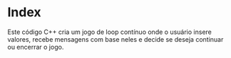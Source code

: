 # Index
Este código C++ cria um jogo de loop contínuo onde o usuário insere valores, recebe mensagens com base neles e decide se deseja continuar ou encerrar o jogo.
